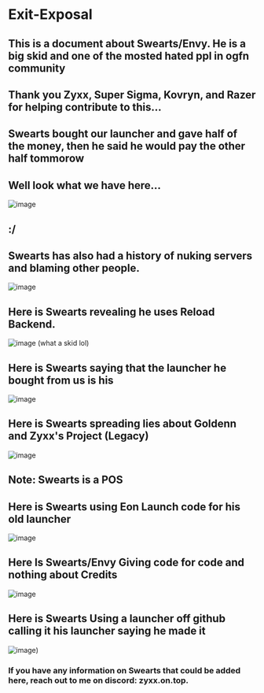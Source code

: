 # Exit-Exposal
## This is a document about Swearts/Envy. He is a big skid and one of the mosted hated ppl in ogfn community
## Thank you Zyxx, Super Sigma, Kovryn, and Razer for helping contribute to this...

## Swearts bought our launcher and gave half of the money, then he said he would pay the other half tommorow
## Well look what we have here...
![image](https://github.com/user-attachments/assets/74e4cc53-0325-431d-8a46-ce7badf5fa06)
## :/


## Swearts has also had a history of nuking servers and blaming other people.
![image](https://github.com/user-attachments/assets/f680cf1b-c96b-4cf7-8538-1df6f37cd3ee)


## Here is Swearts revealing he uses Reload Backend.
![image](https://github.com/user-attachments/assets/6a0c8d59-e188-46ed-8b99-067cac7ea043)
(what a skid lol)

## Here is Swearts saying that the launcher he bought from us is his
![image](https://github.com/user-attachments/assets/c1adbafc-5a2a-452f-9456-036061c426d0)

## Here is Swearts spreading lies about Goldenn and Zyxx's Project (Legacy)
![image](https://github.com/user-attachments/assets/d33589f7-f4d3-409a-a485-f5b0de5c1830)
## Note: Swearts is a POS

## Here is Swearts using Eon Launch code for his old launcher
![image](https://github.com/user-attachments/assets/d3576240-6a0e-4f26-b051-0c30b5ce2702)

## Here Is Swearts/Envy Giving code for code and nothing about Credits 
![image](https://github.com/user-attachments/assets/d3576240-6a0e-4f26-b051-0c30b5ce2702)

## Here is Swearts Using a launcher off github calling it his launcher saying he made it
![image]([https://cdn.discordapp.com/attachments/1356038171137146991/1370858880040571043/image.png?ex=68210752&is=681fb5d2&hm=41431990e6c085b9ead46038de059e59cee618176dbc81201da39791c78f864e&))

### If you have any information on Swearts that could be added here, reach out to me on discord: zyxx.on.top.
